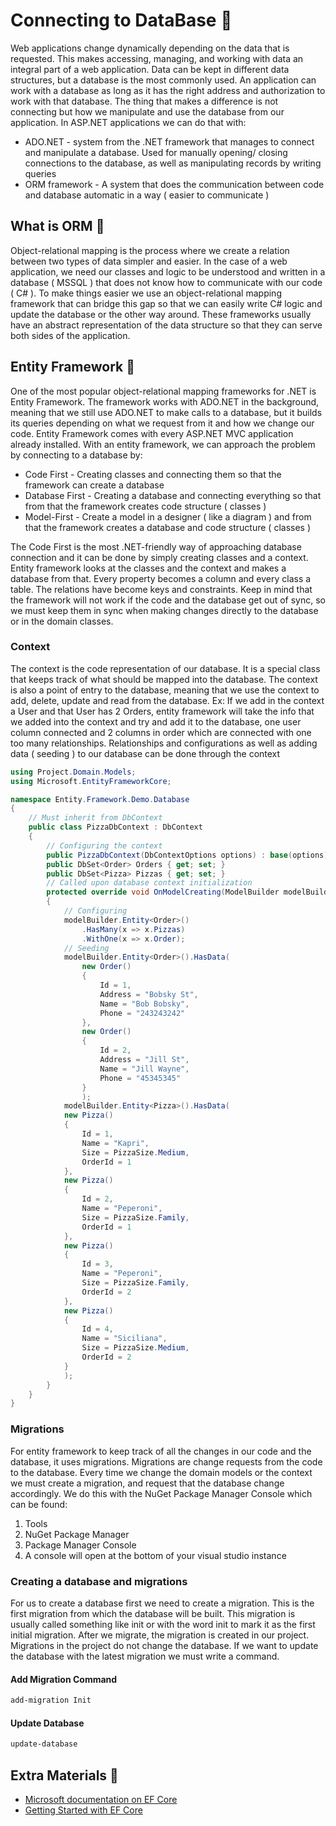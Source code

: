 # Connecting to DataBase 🥞

Web applications change dynamically depending on the data that is requested. This makes accessing, managing, and working with data an integral part of a web application. Data can be kept in different data structures, but a database is the most commonly used. An application can work with a database as long as it has the right address and authorization to work with that database. The thing that makes a difference is not connecting but how we manipulate and use the database from our application. In ASP.NET applications we can do that with:

* ADO.NET - system from the .NET framework that manages to connect and manipulate a database. Used for manually opening/ closing connections to the database, as well as manipulating records by writing queries
* ORM framework -  A system that does the communication between code and database automatic in a way ( easier to communicate )

## What is ORM  🔹

Object-relational mapping is the process where we create a relation between two types of data simpler and easier. In the case of a web application, we need our classes and logic to be understood and written in a database ( MSSQL ) that does not know how to communicate with our code ( C# ). To make things easier we use an object-relational mapping framework that can bridge this gap so that we can easily write C# logic and update the database or the other way around. These frameworks usually have an abstract representation of the data structure so that they can serve both sides of the application.

## Entity Framework 🔹

One of the most popular object-relational mapping frameworks for .NET is Entity Framework. The framework works with ADO.NET in the background, meaning that we still use ADO.NET to make calls to a database, but it builds its queries depending on what we request from it and how we change our code. Entity Framework comes with every ASP.NET MVC application already installed.  With an entity framework, we can approach the problem by connecting to a database by:

* Code First - Creating classes and connecting them so that the framework can create a database
* Database First - Creating a database and connecting everything so that from that the framework creates code structure ( classes )
* Model-First - Create a model in a designer ( like a diagram ) and from that the framework creates a database and code structure ( classes )

The Code First is the most .NET-friendly way of approaching database connection and it can be done by simply creating classes and a context. Entity framework looks at the classes and the context and makes a database from that. Every property becomes a column and every class a table. The relations have become keys and constraints. Keep in mind that the framework will not work if the code and the database get out of sync, so we must keep them in sync when making changes directly to the database or in the domain classes.

### Context

The context is the code representation of our database. It is a special class that keeps track of what should be mapped into the database. The context is also a point of entry to the database, meaning that we use the context to add, delete, update and read from the database. Ex: If we add in the context a User and that User has 2 Orders, entity framework will take the info that we added into the context and try and add it to the database, one user column connected and 2 columns in order which are connected with one too many relationships. Relationships and configurations as well as adding data ( seeding ) to our database can be done through the context

```csharp
using Project.Domain.Models;
using Microsoft.EntityFrameworkCore;

namespace Entity.Framework.Demo.Database
{
    // Must inherit from DbContext
    public class PizzaDbContext : DbContext
    {
        // Configuring the context
        public PizzaDbContext(DbContextOptions options) : base(options){}
        public DbSet<Order> Orders { get; set; }
        public DbSet<Pizza> Pizzas { get; set; }
        // Called upon database context initialization
        protected override void OnModelCreating(ModelBuilder modelBuilder)
        {
            // Configuring
            modelBuilder.Entity<Order>()
                .HasMany(x => x.Pizzas)
                .WithOne(x => x.Order);
            // Seeding
            modelBuilder.Entity<Order>().HasData(
                new Order()
                {
                    Id = 1,
                    Address = "Bobsky St",
                    Name = "Bob Bobsky",
                    Phone = "243243242"
                },
                new Order()
                {
                    Id = 2,
                    Address = "Jill St",
                    Name = "Jill Wayne",
                    Phone = "45345345"
                }
                );
            modelBuilder.Entity<Pizza>().HasData(
            new Pizza()
            {
                Id = 1,
                Name = "Kapri",
                Size = PizzaSize.Medium,
                OrderId = 1
            },
            new Pizza()
            {
                Id = 2,
                Name = "Peperoni",
                Size = PizzaSize.Family,
                OrderId = 1
            },
            new Pizza()
            {
                Id = 3,
                Name = "Peperoni",
                Size = PizzaSize.Family,
                OrderId = 2
            },
            new Pizza()
            {
                Id = 4,
                Name = "Siciliana",
                Size = PizzaSize.Medium,
                OrderId = 2
            }
            );
        }
    }
}

```

### Migrations

For entity framework to keep track of all the changes in our code and the database, it uses migrations. Migrations are change requests from the code to the database. Every time we change the domain models or the context we must create a migration, and request that the database change accordingly. We do this with the NuGet Package Manager Console which can be found:

1. Tools
2. NuGet Package Manager
3. Package Manager Console
4. A console will open at the bottom of your visual studio instance

### Creating a database and migrations

For us to create a database first we need to create a migration. This is the first migration from which the database will be built. This migration is usually called something like init or with the word init to mark it as the first initial migration. After we migrate, the migration is created in our project. Migrations in the project do not change the database. If we want to update the database with the latest migration we must write a command.

#### Add Migration Command

```cmd
add-migration Init
```

#### Update Database

```cmd
update-database
```

## Extra Materials 📘

* [Microsoft documentation on EF Core](https://docs.microsoft.com/en-us/ef/core/)
* [Getting Started with EF Core](https://www.learnentityframeworkcore.com/walkthroughs/aspnetcore-application)
